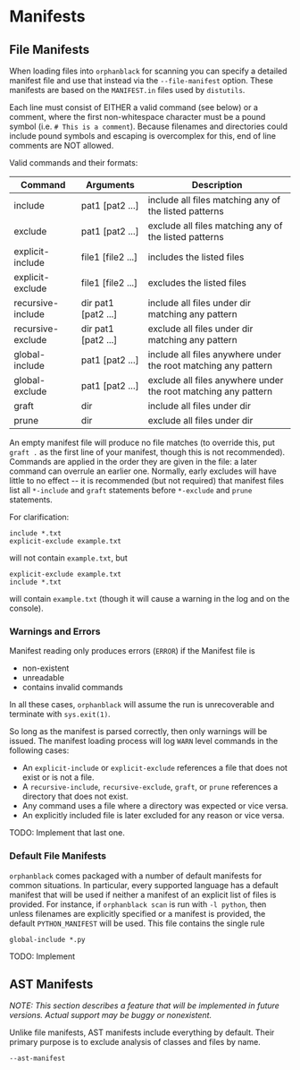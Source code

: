 # Manifests

## File Manifests

When loading files into `orphanblack` for scanning you can specify a detailed manifest file and use that instead via the `--file-manifest` option. These manifests are based on the `MANIFEST.in` files used by `distutils`.

Each line must consist of EITHER a valid command (see below) or a comment, where the first non-whitespace character must be a pound symbol (i.e. `# This is a comment`). Because filenames and directories could include pound symbols and escaping is overcomplex for this, end of line comments are NOT allowed.

Valid commands and their formats:

| Command  | Arguments | Description |
| -------- | --------- | ----------- |
| include  | pat1 [pat2 ...]  | include all files matching any of the listed patterns |
| exclude  | pat1 [pat2 ...]  | exclude all files matching any of the listed patterns |
| explicit-include | file1 [file2 ...] | includes the listed files |
| explicit-exclude | file1 [file2 ...] | excludes the listed files |
| recursive-include  | dir pat1 [pat2 ...] | include all files under dir matching any pattern |
| recursive-exclude  | dir pat1 [pat2 ...] | exclude all files under dir matching any pattern |
| global-include | pat1 [pat2 ...] | include all files anywhere under the root matching any pattern |
| global-exclude | pat1 [pat2 ...] | exclude all files anywhere under the root matching any pattern |
| graft | dir | include all files under dir |
| prune | dir | exclude all files under dir |


An empty manifest file will produce no file matches (to override this, put `graft .` as the first line of your manifest, though this is not recommended). Commands are applied in the order they are given in the file: a later command can overrule an earlier one. Normally, early excludes will have little to no effect -- it is recommended (but not required) that manifest files list all `*-include` and `graft` statements before `*-exclude` and `prune` statements.

For clarification:

```
include *.txt
explicit-exclude example.txt
```

will not contain `example.txt`, but

```
explicit-exclude example.txt
include *.txt
```

will contain `example.txt` (though it will cause a warning in the log and on the console).

### Warnings and Errors

Manifest reading only produces errors (`ERROR`) if the Manifest file is

* non-existent
* unreadable
* contains invalid commands

In all these cases, `orphanblack` will assume the run is unrecoverable and terminate with `sys.exit(1)`.

So long as the manifest is parsed correctly, then only warnings will be issued. The manifest loading process will log `WARN` level commands in the following cases:

* An `explicit-include` or `explicit-exclude` references a file that does not exist or is not a file.
* A `recursive-include`, `recursive-exclude`, `graft`, or `prune` references a directory that does not exist.
* Any command uses a file where a directory was expected or vice versa.
* An explicitly included file is later excluded for any reason or vice versa.

TODO: Implement that last one.

### Default File Manifests

`orphanblack` comes packaged with a number of default manifests for common situations. In particular, every supported language has a default manifest that will be used if neither a manifest of an explicit list of files is provided. For instance, if `orphanblack scan` is run with `-l python`, then unless filenames are explicitly specified or a manifest is provided, the default `PYTHON_MANIFEST` will be used. This file contains the single rule

```
global-include *.py
```

TODO: Implement

## AST Manifests

*NOTE: This section describes a feature that will be implemented in future versions. Actual support may be buggy or nonexistent.*

Unlike file manifests, AST manifests include everything by default. Their primary purpose is to exclude analysis of classes and files by name.

`--ast-manifest`